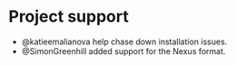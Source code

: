 # Project support

* @katieemalianova help chase down installation issues.
* @SimonGreenhill added support for the Nexus format.

